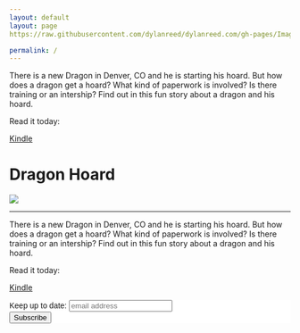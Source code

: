 ```yaml
---
layout: default
layout: page
https://raw.githubusercontent.com/dylanreed/dylanreed.com/gh-pages/Images/Squirrel-Stack.png

permalink: /
---
```


<p>There is a new Dragon in Denver, CO and he is starting his hoard. But how does a dragon get a hoard? What kind of paperwork is involved? Is there training or an intership? Find out in this fun story about a dragon and his hoard. </p>

Read it today:

[Kindle](https://www.amazon.com/gp/product/B06XFF8X4X/ref=as_li_tl?ie=UTF8&tag=dylanreed06-20)

<h1> Dragon Hoard</h1>
<a href = "https://www.amazon.com/gp/product/B06XFF8X4X/ref=as_li_tl?ie=UTF8&tag=dylanreed06-20">
<img src = "https://raw.githubusercontent.com/dylanreed/dylanreed.com/gh-pages/Images/dragon-hoard-mock.jpg" link = "https://www.amazon.com/gp/product/B06XFF8X4X/ref=as_li_tl?ie=UTF8&tag=dylanreed06-20">
</a> 



---



<p>There is a new Dragon in Denver, CO and he is starting his hoard. But how does a dragon get a hoard? What kind of paperwork is involved? Is there training or an intership? Find out in this fun story about a dragon and his hoard. </p>

Read it today:

[Kindle](https://www.amazon.com/gp/product/B06XFF8X4X/ref=as_li_tl?ie=UTF8&tag=dylanreed06-20)

<!-- Begin MailChimp Signup Form -->
<link href="//cdn-images.mailchimp.com/embedcode/slim-081711.css" rel="stylesheet" type="text/css">
<style type="text/css">
	#mc_embed_signup{background:#fff; clear:left; font:14px Helvetica,Arial,sans-serif; }
	/* Add your own MailChimp form style overrides in your site stylesheet or in this style block.
	   We recommend moving this block and the preceding CSS link to the HEAD of your HTML file. */
</style>
<div id="mc_embed_signup">
<form action="//dylanreed.us12.list-manage.com/subscribe/post?u=aef49e9bc6220b93bcd835967&amp;id=82299a5c9f" method="post" id="mc-embedded-subscribe-form" name="mc-embedded-subscribe-form" class="validate" target="_blank" novalidate>
    <div id="mc_embed_signup_scroll">
	<label for="mce-EMAIL">Keep up to date:</label>
	<input type="email" value="" name="EMAIL" class="email" id="mce-EMAIL" placeholder="email address" required>
    <!-- real people should not fill this in and expect good things - do not remove this or risk form bot signups-->
    <div style="position: absolute; left: -5000px;" aria-hidden="true"><input type="text" name="b_aef49e9bc6220b93bcd835967_82299a5c9f" tabindex="-1" value=""></div>
    <div class="clear"><input type="submit" value="Subscribe" name="subscribe" id="mc-embedded-subscribe" class="button"></div>
    </div>
</form>
</div>

<!--End mc_embed_signup-->
